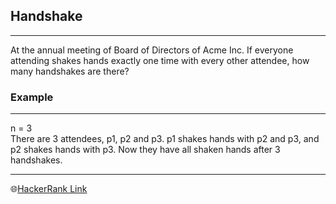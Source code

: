 ## Handshake
---
At the annual meeting of Board of Directors of Acme Inc. If everyone attending shakes hands exactly one time with every other attendee, how many handshakes are there?

### Example
---
n = 3 <br>
There are 3 attendees, p1, p2 and p3. p1 shakes hands with p2 and p3, and p2 shakes hands with p3. Now they have all shaken hands after 3 handshakes.

---
🌐[HackerRank Link](https://www.hackerrank.com/challenges/handshake/problem?isFullScreen=true)
